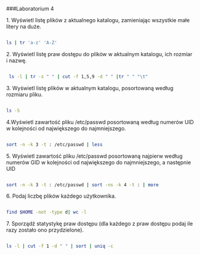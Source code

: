 ###Laboratorium 4

1\. Wyświetl listę plików z aktualnego katalogu, zamieniając wszystkie małe litery na duże.

```sh

ls | tr 'a-z' 'A-Z'

```

2\. Wyświetl listę praw dostępu do plików w aktualnym katalogu, ich rozmiar i nazwę.

```sh

 ls -l | tr -s " " | cut -f 1,5,9 -d " " |tr " " "\t"


```

3\. Wyświetl listę plików w aktualnym katalogu, posortowaną według rozmiaru pliku.

```sh

ls -S

```

4\.Wyświetl zawartość pliku /etc/passwd posortowaną według numerów UID w kolejności od największego do najmniejszego.

```sh

sort -n -k 3 -t : /etc/passwd | less

```

5\. Wyświetl zawartość pliku /etc/passwd posortowaną najpierw według numerów GID w kolejności od największego 
do najmniejszego, a następnie UID

```sh 

sort -n -k 3 -t : /etc/passwd | sort -ns -k 4 -t : | more

```


6\. Podaj liczbę plików każdego użytkownika.

```sh

find $HOME -not -type d| wc -l


```

7\. Sporządź statystykę praw dostępu (dla każdego z praw dostępu podaj ile razy zostało ono przydzielone).

```sh

ls -l | cut -f 1 -d " " | sort | uniq -c

```
